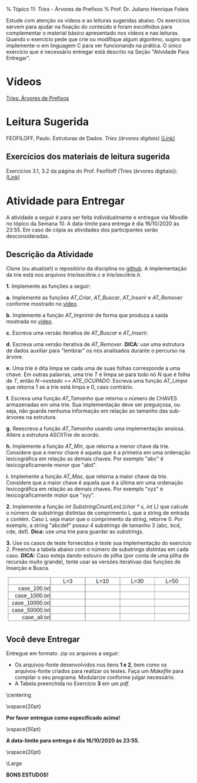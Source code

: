 % Tópico 11: *Tries* - Árvores de Prefixos
% Prof. Dr. Juliano Henrique Foleis

Estude com atenção os vídeos e as leituras sugeridas abaixo. Os exercícios servem para ajudar na fixação do conteúdo e foram escolhidos para complementar o material básico apresentado nos vídeos e nas leituras. Quando o exercício pede que crie ou modifique algum algoritmo, sugiro que implemente-o em linguagem C para ver funcionando na prática. O único exercício que é necessário entregar está descrito na Seção "Atividade Para Entregar".

# Vídeos

[Tries: Árvores de Prefixos](https://youtu.be/Spmw4hTo7ek)

# Leitura Sugerida

FEOFILOFF, Paulo. Estruturas de Dados. *Tries (árvores digitais)* [(Link)](https://www.ime.usp.br/~pf/estruturas-de-dados/aulas/tries.html)

## Exercícios dos materiais de leitura sugerida

Exercícios 3.1, 3.2 da página do Prof. Feofiloff (Tries (árvores digitais)): [(Link)](https://www.ime.usp.br/~pf/estruturas-de-dados/aulas/tries.html)

# Atividade para Entregar

A atividade a seguir é para ser feita individualmente e entregue via Moodle no tópico da Semana 10. A data-limite para entrega é dia 16/10/2020 às 23:55. Em caso de cópia as atividades dos participantes serão desconsideradas.

## Descrição da Atividade

Clone (ou atualize!) o repositório da disciplina no [github](https://github.com/julianofoleiss/BCC33A). A implementação da trie está nos arquivos *trie/asciitrie.c* e *trie/asciitrie.h*.

**1.** Implemente as funções a seguir:

**a.** Implemente as funções *AT_Criar*, *AT_Buscar*, *AT_Inserir* e *AT_Remover* conforme mostrado no [vídeo](https://youtu.be/Spmw4hTo7ek).

**b.** Implemente a função *AT_Imprimir* de forma que produza a saída mostrada no [vídeo](https://youtu.be/Spmw4hTo7ek?t=4155).

**c.** Escreva uma versão iterativa de *AT_Buscar* e *AT_Inserir*.

**d.** Escreva uma versão iterativa de *AT_Remover*. **DICA:** use uma estrutura de dados auxiliar para "lembrar" os nós analisados durante o percurso na árvore.

**e.** Uma trie é dita limpa se cada uma de suas folhas corresponde a uma chave. Em outras palavras, uma trie *T* é limpa se para todo nó *N* que é folha de *T*, então *N-->estado == ATE\_OCUPADO*.  Escreva uma função *AT_Limpa* que retorna 1 se a trie está limpa e 0, caso contrário.

**f.** Escreva uma função *AT_Tamanho* que retorna o número de CHAVES armazenadas em uma trie. Sua implementação deve ser preguiçosa, ou seja, não guarda nenhuma informação em relação ao tamanho das sub-árvores na estrutura.

**g.** Reescreva a função *AT_Tamanho* usando uma implementação ansiosa. Altere a estrutura *ASCIITrie* de acordo.

**h.** Implemente a função *AT_Min*, que retorna a menor chave da trie. Considere que a menor chave é aquela que é a primeira em uma ordenação lexicográfica em relação as demais chaves. Por exemplo "abc" é lexicograficamente *menor* que "abd".

**i.** Implemente a função *AT_Max*, que retorna a maior chave da trie. Considere que a maior chave é aquela que é a última em uma ordenação lexicográfica em relação as demais chaves. Por exemplo "xyz" é lexicograficamente *maior* que "xyy".

**2.** Implemente a função *int SubstringCountLenL(char \* s, int L)* que calcule o número de substrings distintas de comprimento L que a string de entrada *s* contém. Caso L seja maior que o comprimento da string, retorne 0. Por exemplo, a string "abcdef" possui 4 substrings de tamanho 3 (abc, bcd, cde, def). **Dica:** use uma trie para guardar as substrings.

**3.** Use os casos de teste fornecidos e teste sua implementação do exercício 2. Preencha a tabela abaixo com o número de substrings distintas em cada caso. **DICA:** Caso esteja dando estouro de pilha (por conta de uma pilha de recursão muito grande), tente usar as versões iterativas das funções de Inserção e Busca.

![Resultados do Exercício 3](tabela_topico11.png)

## Você deve Entregar

Entregue em formato .zip os arquivos a seguir:

* Os arquivos-fonte desenvolvidos nos itens **1 e 2**, bem como os arquivos-fonte criados para realizar os testes. Faça um *Makefile* para compilar o seu programa. Modularize conforme julgar necessário.
* A Tabela preenchida no Exercício **3** em um *pdf*.

\centering

\vspace{20pt}

**Por favor entregue como especificado acima!**  

\vspace{50pt}

**A data-limite para entrega é dia 16/10/2020 às 23:55.**

\vspace{20pt}

\Large

**BONS ESTUDOS!**
